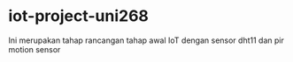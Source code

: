 # iot-project-uni268

Ini merupakan tahap rancangan tahap awal IoT dengan sensor dht11 dan pir motion sensor